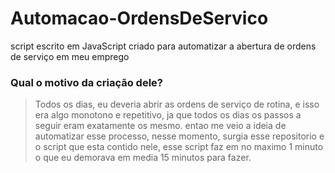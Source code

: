 # Automacao-OrdensDeServico
script escrito em JavaScript criado para automatizar a abertura de ordens de serviço em meu emprego


### Qual o motivo da criação dele?

> Todos os dias, eu deveria abrir as ordens de serviço de rotina, e isso era algo monotono e repetitivo, ja que todos os dias os passos a seguir eram exatamente os mesmo.
 entao me veio a ideia de automatizar esse processo, nesse momento, surgia esse repositorio e o script que esta contido nele, esse script faz em no maximo 1 minuto o que eu demorava em media 15 minutos para fazer.
